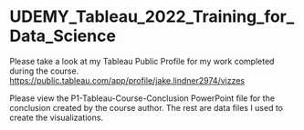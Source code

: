# UDEMY_Tableau_2022_Training_for_Data_Science
 
Please take a look at my Tableau Public Profile for my work completed during the course. https://public.tableau.com/app/profile/jake.lindner2974/vizzes

Please view the P1-Tableau-Course-Conclusion PowerPoint file for the conclusion created by the course author. The rest are data files I used to create the visualizations.
